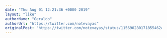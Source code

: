 ```yaml
---
date: "Thu Aug 01 12:21:36 +0000 2019"
layout: "like"
authorName: "Geraldo"
authorUrl: "https://twitter.com/notevayas"
originalPost: "https://twitter.com/notevayas/status/1156902801718554624"
---
```


